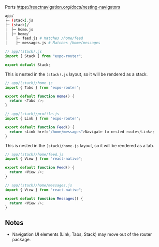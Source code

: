 Ports https://reactnavigation.org/docs/nesting-navigators

```sh
app/
├─ (stack).js
├─ (stack)/
│  ├─ home.js
│  ├─ home/
│    ├─ feed.js # Matches /home/feed
│    ├─ messages.js # Matches /home/messages
```

```js
// app/(stack).js
import { Stack } from "expo-router";

export default Stack;
```

This is nested in the `(stack).js` layout, so it will be rendered as a stack.

```js
// app/(stack)/home.js
import { Tabs } from "expo-router";

export default function Home() {
  return <Tabs />;
}
```

```js
// app/(stack)/profile.js
import { Link } from "expo-router";

export default function Feed() {
  return <Link href="/home/messages">Navigate to nested route</Link>;
}
```

This is nested in the `(stack)/home.js` layout, so it will be rendered as a tab.

```js
// app/(stack)/home/feed.js
import { View } from "react-native";

export default function Feed() {
  return <View />;
}
```

```js
// app/(stack)/home/messages.js
import { View } from "react-native";

export default function Messages() {
  return <View />;
}
```

## Notes

- Navigation UI elements (Link, Tabs, Stack) may move out of the router package.
